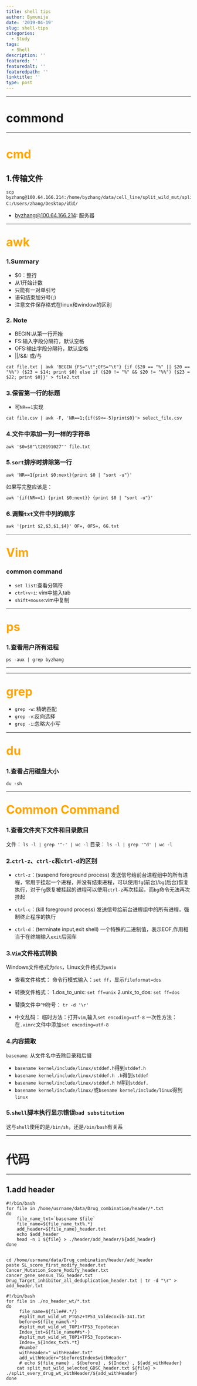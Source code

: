 ```yaml
---
title: shell tips
author: Bymunije
date: '2019-04-19'
slug: shell-tips
categories:
  - Study
tags: 
  - Shell
description: ''
featured: ''
featuredalt: ''
featuredpath: ''
linktitle: ''
type: post
---
```

***
# <font size=6>commond</font>
***
# <font color=orange size=6>cmd</font>
## 1.传输文件
```
scp byzhang@100.64.166.214:/home/byzhang/data/cell_line/split_wild_mut/split_mut_wild/split_mut_wild_all.txt C:/Users/zhang/Desktop/试试/
```
- byzhang@100.64.166.214: 服务器

***
## <font color=orange size=6>awk</font>
### 1.Summary
- $0：整行
- 从1开始计数
- 只能有一对单引号
- 语句结束加分号(;)
- 注意文件保存格式在linux和window的区别

### 2. Note
- BEGIN:从第一行开始
- FS:输入字段分隔符，默认空格
- OFS:输出字段分隔符，默认空格
- ||/&&: 或/与

```
cat file.txt | awk 'BEGIN {FS="\t";OFS="\t"} {if ($20 == "%" || $20 == "%%") {$23 = $14; print $0} else if ($20 != "%" && $20 != "%%") {$23 = $22; print $0}}' > file2.txt
```

### 3.保留第一行的标题

- 可`NR==1`实现

`cat file.csv | awk -F, 'NR==1;{if($9<=-5)print$0}'> select_file.csv`

### 4.文件中添加一列一样的字符串

`awk '$0=$0"\t20191027"' file.txt`

### 5.`sort`排序时排除第一行

`awk 'NR==1{print $0;next}{print $0 | "sort -u"}'`

如果写完整应该是：

`awk '{if(NR==1) {print $0;next}} {print $0 | "sort -u"}'`

### 6.调整`txt`文件中列的顺序

`awk '{print $2,$3,$1,$4}' OF=, OFS=, 6G.txt`

***
## <font color=orange size=6>Vim</font>

### common command

- `set list`:查看分隔符
- `ctrl+v+i`: vim中输入tab
- `shift+mouse`:vim中复制

***
## <font color=orange size=6>ps</font>
### 1.查看用户所有进程
```
ps -aux | grep byzhang
```

***

***
## <font color=orange size=6>grep</font>

- `grep -w`: 精确匹配
- `grep -v`:反向选择
- `grep -i`:忽略大小写

***

## <font color=orange size=6>du</font>
### 1.查看占用磁盘大小
```
du -sh
```

***
## <font color=orange size=6>Common Command</font>
### 1.查看文件夹下文件和目录数目

文件： `ls -l | grep '^-' | wc -l`
目录： `ls -l | grep '^d' | wc -l`

### 2.`ctrl-z`、`ctrl-c`和`ctrl-d`的区别

- `ctrl-z`：(suspend foreground process) 发送信号给前台进程组中的所有进程，常用于挂起一个进程，并没有结束进程，可以使用`fg`(前台)/`bg`(后台)恢复执行，对于`fg`恢复被挂起的进程可以使用`ctrl-z`再次挂起，而`bg`命令无法再次挂起

- `ctrl-c`：(kill foreground process) 发送信号给前台进程组中的所有进程，强制终止程序的执行

- `ctrl-d`：(terminate input,exit shell) 一个特殊的二进制值，表示EOF,作用相当于在终端输入`exit`后回车

### 3.`Vim`文件格式转换

Windows文件格式为`dos`，Linux文件格式为`unix`

- 查看文件格式：
命令行模式输入：`set ff`，显示`fileformat=dos`

- 转换文件格式：
1.dos_to_unix: `set ff=unix`
2.unix_to_dos: `set ff=dos`

- 替换文件中`^M`符号：
`tr -d '\r'`

- 中文乱码：
临时方法：打开`vim`,输入`set encoding=utf-8`
一次性方法：在`.vimrc`文件中添加`set encoding=utf-8`

### 4.内容提取

`basename`: 从文件名中去除目录和后缀

- `basename kernel/include/linux/stddef.h`得到`stddef.h`
- `basename kernel/include/linux/stddef.h .h`得到`stddef`
- `basename kernel/include/linux/stddef.h h`得到`stddef.`
- `basename kernel/include/linux/`或`bsename kernel/include/linux`得到`linux`

### 5.`shell`脚本执行显示错误`bad substitution`

这与`shell`使用的是`/bin/sh`，还是`/bin/bash`有关系


---
# <font size=6>代码</font>
---
## 1.add header
```
#!/bin/bash
for file in /home/usrname/data/Drug_combination/header/*.txt
do
	file_name_txt=`basename $file`
	file_name=${file_name_txt%.*}
	add_header=${file_name}_header.txt
	echo $add_header
	head -n 1 ${file} > ./header/add_header/${add_header}
done


cd /home/usrname/data/Drug_combination/header/add_header
paste SL_score_first_modify_header.txt Cancer_Mutation_Score_Modify_header.txt cancer_gene_sensus_TSG_header.txt Drug_Target_inhibitor_all_deduplication_header.txt | tr -d "\r" > add_header.txt 
```
```
#!/bin/bash
for file in ./no_header_wt/*.txt
do
	 file_name=${file##.*/}
	 #split_mut_wild_wt_PTGS2+TP53_Valdecoxib-341.txt
	 before=${file_name%-*}
	 #split_mut_wild_wt_TOP1+TP53_Topotecan
	 Index_txt=${file_name##s*-}
	 #split_mut_wild_wt_TOP1+TP53_Topotecan-
	 Index=_${Index_txt%.*t}
	 #number
	 withHeader="_withHeader.txt"
	 add_withHeader="$before$Index$withHeader"
	 # echo ${file_name} , ${before} , ${Index} , ${add_withHeader}
	cat split_mut_wild_selected_GDSC_header.txt ${file} > ./split_every_drug_wt_withHeader/${add_withHeader}
done
```


